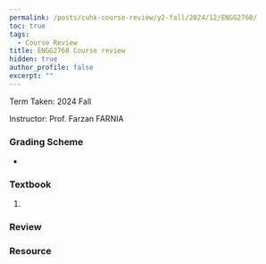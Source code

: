 ```yaml
---
permalink: /posts/cuhk-course-review/y2-fall/2024/12/ENGG2760/
toc: true
tags:
  - Course Review
title: ENGG2760 Course review
hidden: true
author_profile: false
excerpt: ""
---
```


Term Taken: 2024 Fall

Instructor: Prof. Farzan FARNIA

### Grading Scheme
* 

### Textbook
1. 

### Review


### Resource
